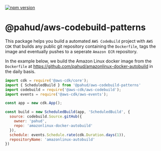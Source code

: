 
[![npm version](https://badge.fury.io/js/%40pahud%2Faws-codebuild-patterns.svg)](https://badge.fury.io/js/%40pahud%2Faws-codebuild-patterns)

# @pahud/aws-codebuild-patterns

This package helps you build a automated `AWS CodeBuild` project with `AWS CDK` that builds any public git repository containing the `Dockerfile`, tags the image and eventually pushes to a seperate `Amazon ECR` repository.


In the example below, we build the Amazon Linux docker image from the `Dockerfile` at https://github.com/pahud/amazonlinux-docker-autobuild in the daily basis.

```js
import cdk = require('@aws-cdk/core');
import { ScheduledBuild } from '@pahud/aws-codebuild-patterns'
import codebuild = require('@aws-cdk/aws-codebuild');
import events = require('@aws-cdk/aws-events');

const app = new cdk.App();

const build = new ScheduledBuild(app, 'ScheduledBuild', {
  source: codebuild.Source.gitHub({
    owner: 'pahud',
    repo: 'amazonlinux-docker-autobuild'
  }),
  schedule: events.Schedule.rate(cdk.Duration.days(1)),
  repositoryName: 'amazonlinux-autobuild'
})
```
